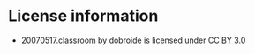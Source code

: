 # License information
* [20070517.classroom](https://freesound.org/people/dobroide/sounds/35039/) by [dobroide](https://freesound.org/people/dobroide/) is licensed under [CC BY 3.0](http://creativecommons.org/licenses/by/3.0/)
